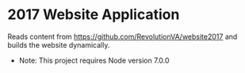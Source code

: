 # 2017 Website Application

Reads content from https://github.com/RevolutionVA/website2017 and builds the website dynamically.

* Note: This project requires Node version 7.0.0
